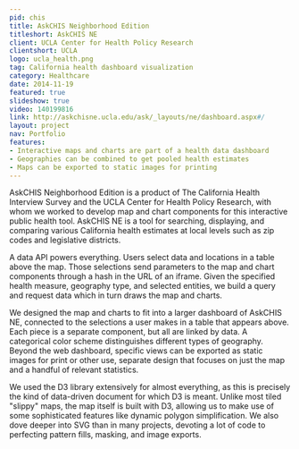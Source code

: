 ```yaml
---
pid: chis
title: AskCHIS Neighborhood Edition
titleshort: AskCHIS NE
client: UCLA Center for Health Policy Research
clientshort: UCLA
logo: ucla_health.png
tag: California health dashboard visualization
category: Healthcare
date: 2014-11-19
featured: true
slideshow: true
video: 140199816
link: http://askchisne.ucla.edu/ask/_layouts/ne/dashboard.aspx#/
layout: project
nav: Portfolio
features:
- Interactive maps and charts are part of a health data dashboard
- Geographies can be combined to get pooled health estimates
- Maps can be exported to static images for printing
---
```


AskCHIS Neighborhood Edition is a product of The California Health Interview Survey and the UCLA Center for Health Policy Research, with whom we worked to develop map and chart components for this interactive public health tool. AskCHIS NE is a tool for searching, displaying, and comparing various California health estimates at local levels such as zip codes and legislative districts.

A data API powers everything. Users select data and locations in a table above the map. Those selections send parameters to the map and chart components through a hash in the URL of an iframe. Given the specified health measure, geography type, and selected entities, we build a query and request data which in turn draws the map and charts.

We designed the map and charts to fit into a larger dashboard of AskCHIS NE, connected to the selections a user makes in a table that appears above. Each piece is a separate component, but all are linked by data. A categorical color scheme distinguishes different types of geography. Beyond the web dashboard, specific views can be exported as static images for print or other use, separate design that focuses on just the map and a handful of relevant statistics.

We used the D3 library extensively for almost everything, as this is precisely the kind of data-driven document for which D3 is meant. Unlike most tiled "slippy" maps, the map itself is built with D3, allowing us to make use of some sophisticated features like dynamic polygon simplification. We also dove deeper into SVG than in many projects, devoting a lot of code to perfecting pattern fills, masking, and image exports.
